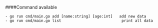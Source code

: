 ####Command available

```
- go run cmd/main.go add [name:string] [age:int]   add new data
- go run cmd/main.go list                           print all data
```
